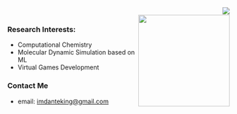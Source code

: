 <img align="right" src="https://github-readme-stats.vercel.app/api?username=DanteIoVeYou&show_icons=true&icon_color=CE1D2D&text_color=718096&bg_color=ffffff&hide_title=true" />
<br>
<img align="right" height = 207px weight = 1000px src="https://github-readme-stats.vercel.app/api/top-langs/?username=DanteIoVeYou&layout=compact&langs_count=8" />


### Research Interests:
- Computational Chemistry
- Molecular Dynamic Simulation based on ML
- Virtual Games Development


### Contact Me
- email: imdanteking@gmail.com
